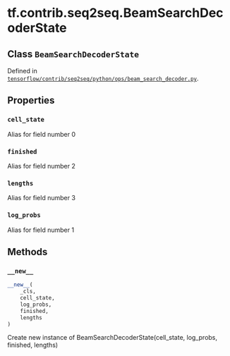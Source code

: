 <div itemscope itemtype="http://developers.google.com/ReferenceObject">
<meta itemprop="name" content="tf.contrib.seq2seq.BeamSearchDecoderState" />
<meta itemprop="property" content="cell_state"/>
<meta itemprop="property" content="finished"/>
<meta itemprop="property" content="lengths"/>
<meta itemprop="property" content="log_probs"/>
<meta itemprop="property" content="__new__"/>
</div>

# tf.contrib.seq2seq.BeamSearchDecoderState

## Class `BeamSearchDecoderState`





Defined in [`tensorflow/contrib/seq2seq/python/ops/beam_search_decoder.py`](https://www.tensorflow.org/code/tensorflow/contrib/seq2seq/python/ops/beam_search_decoder.py).



## Properties

<h3 id="cell_state"><code>cell_state</code></h3>

Alias for field number 0

<h3 id="finished"><code>finished</code></h3>

Alias for field number 2

<h3 id="lengths"><code>lengths</code></h3>

Alias for field number 3

<h3 id="log_probs"><code>log_probs</code></h3>

Alias for field number 1



## Methods

<h3 id="__new__"><code>__new__</code></h3>

``` python
__new__(
    _cls,
    cell_state,
    log_probs,
    finished,
    lengths
)
```

Create new instance of BeamSearchDecoderState(cell_state, log_probs, finished, lengths)



